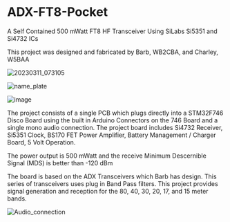 # ADX-FT8-Pocket
A Self Contained 500 mWatt FT8 HF Transceiver Using SiLabs Si5351 and Si4732 ICs

This project was designed and fabricated by Barb, WB2CBA, and Charley, W5BAA 

![20230311_073105](https://user-images.githubusercontent.com/1590750/224487965-eac62091-b274-4193-a95b-4495fd3925bc.jpg)


![name_plate](https://user-images.githubusercontent.com/1590750/224487811-39644330-089c-4b8f-a0c1-dfa027c21172.jpg)


![image](https://user-images.githubusercontent.com/1590750/224423695-0d382786-d8b4-4ef3-8691-022ab7035e46.png)

The project consists of a single PCB which plugs directly into a STM32F746 Disco Board using the built in Arduino Connectors on the 746 Board and a single mono audio connection. The project board includes  Si4732 Receiver, Si5351 Clock,  BS170 FET Power Amplifier, Battery Management / Charger Board, 5 Volt Operation.

The power output is 500 mWatt and the receive Minimum Descernible Signal (MDS) is better than -120 dBm

The board is based on the ADX Transceivers which Barb has design. This series of transceivers uses plug in Band Pass filters.
This project provides signal generation and reception for the 80, 40, 30, 20, 17, and 15 meter bands.

![Audio_connection](https://user-images.githubusercontent.com/1590750/224487901-39515eff-701a-45fb-80e3-6247b364507c.jpg)









